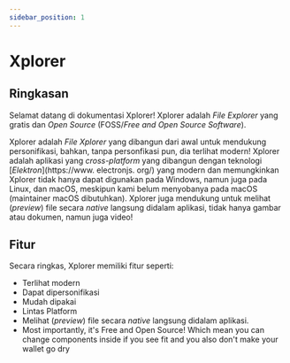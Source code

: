 ```yaml
---
sidebar_position: 1
---
```


# Xplorer

## Ringkasan

Selamat datang di dokumentasi Xplorer! Xplorer adalah _File Explorer_ yang gratis dan _Open Source_ (FOSS/_Free and Open Source Software_).

Xplorer adalah _File Xplorer_ yang dibangun dari awal untuk mendukung personifikasi, bahkan, tanpa personfikasi pun, dia terlihat modern! Xplorer adalah aplikasi yang _cross-platform_ yang dibangun dengan teknologi \[_Elektron_\](https://www. electronjs. org/) yang modern dan memungkinkan Xplorer tidak hanya dapat digunakan pada Windows, namun juga pada Linux, dan macOS, meskipun kami belum menyobanya pada macOS (maintainer macOS dibutuhkan). Xplorer juga mendukung untuk melihat (_preview_) file secara _native_ langsung didalam aplikasi, tidak hanya gambar atau dokumen, namun juga video!

## Fitur

Secara ringkas, Xplorer memiliki fitur seperti:
- Terlihat modern
- Dapat dipersonifikasi
- Mudah dipakai
- Lintas Platform
- Melihat (_preview_) file secara _native_ langsung didalam aplikasi.
- Most importantly, it's Free and Open Source! Which mean you can change components inside if you see fit and you also don't make your wallet go dry
